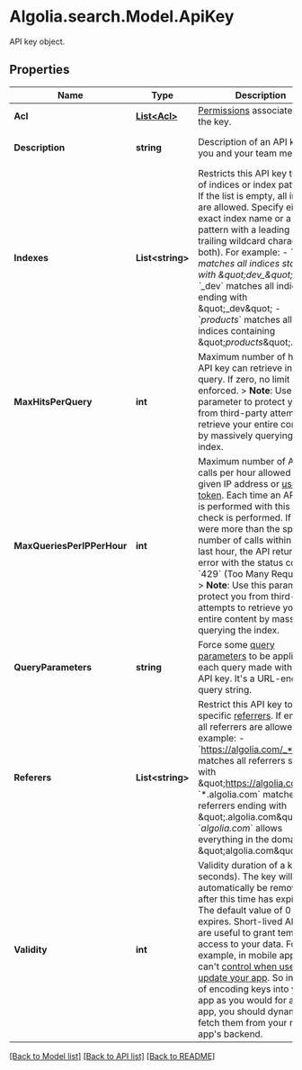 # Algolia.search.Model.ApiKey
API key object.

## Properties

Name | Type | Description | Notes
------------ | ------------- | ------------- | -------------
**Acl** | [**List&lt;Acl&gt;**](Acl.md) | [Permissions](https://www.algolia.com/doc/guides/security/api-keys/#access-control-list-acl) associated with the key.  | 
**Description** | **string** | Description of an API key for you and your team members. | [optional] [default to ""]
**Indexes** | **List&lt;string&gt;** | Restricts this API key to a list of indices or index patterns. If the list is empty, all indices are allowed. Specify either an exact index name or a pattern with a leading or trailing wildcard character (or both). For example: - &#x60;dev_*&#x60; matches all indices starting with \&quot;dev_\&quot; - &#x60;*_dev&#x60; matches all indices ending with \&quot;_dev\&quot; - &#x60;*_products_*&#x60; matches all indices containing \&quot;_products_\&quot;.  | [optional] 
**MaxHitsPerQuery** | **int** | Maximum number of hits this API key can retrieve in one query. If zero, no limit is enforced. &gt; **Note**: Use this parameter to protect you from third-party attempts to retrieve your entire content by massively querying the index.  | [optional] [default to 0]
**MaxQueriesPerIPPerHour** | **int** | Maximum number of API calls per hour allowed from a given IP address or [user token](https://www.algolia.com/doc/guides/sending-events/concepts/usertoken/). Each time an API call is performed with this key, a check is performed. If there were more than the specified number of calls within the last hour, the API returns an error with the status code &#x60;429&#x60; (Too Many Requests).  &gt; **Note**: Use this parameter to protect you from third-party attempts to retrieve your entire content by massively querying the index.  | [optional] [default to 0]
**QueryParameters** | **string** | Force some [query parameters](https://www.algolia.com/doc/api-reference/api-parameters/) to be applied for each query made with this API key. It&#39;s a URL-encoded query string.  | [optional] [default to ""]
**Referers** | **List&lt;string&gt;** | Restrict this API key to specific [referrers](https://www.algolia.com/doc/guides/security/api-keys/in-depth/api-key-restrictions/#http-referrers). If empty, all referrers are allowed. For example: - &#x60;https://algolia.com/_*&#x60; matches all referrers starting with \&quot;https://algolia.com/\&quot; - &#x60;*.algolia.com&#x60; matches all referrers ending with \&quot;.algolia.com\&quot; - &#x60;*algolia.com*&#x60; allows everything in the domain \&quot;algolia.com\&quot;.  | [optional] 
**Validity** | **int** | Validity duration of a key (in seconds).  The key will automatically be removed after this time has expired. The default value of 0 never expires. Short-lived API keys are useful to grant temporary access to your data. For example, in mobile apps, you can&#39;t [control when users update your app](https://www.algolia.com/doc/guides/security/security-best-practices/#use-secured-api-keys-in-mobile-apps). So instead of encoding keys into your app as you would for a web app, you should dynamically fetch them from your mobile app&#39;s backend.  | [optional] [default to 0]

[[Back to Model list]](../README.md#documentation-for-models) [[Back to API list]](../README.md#documentation-for-api-endpoints) [[Back to README]](../README.md)

